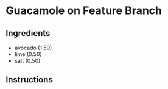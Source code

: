 # Guacamole on Feature Branch
## Ingredients
* avocado (1.50)
* lime (0.50)
* salt (0.50)
## Instructions
